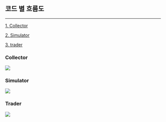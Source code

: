 ## 코드 별 흐름도
-------------------------------
[1. Collector](#collector)

[2. Simulator](#simulator)

[3. trader](#trader)

### Collector
![](https://wikidocs.net/images/page/93072/collector6.png)

### Simulator
![](https://wikidocs.net/images/page/93073/Simulator5_mimUjOD.png)

### Trader
![](https://wikidocs.net/images/page/93074/trader6.png)